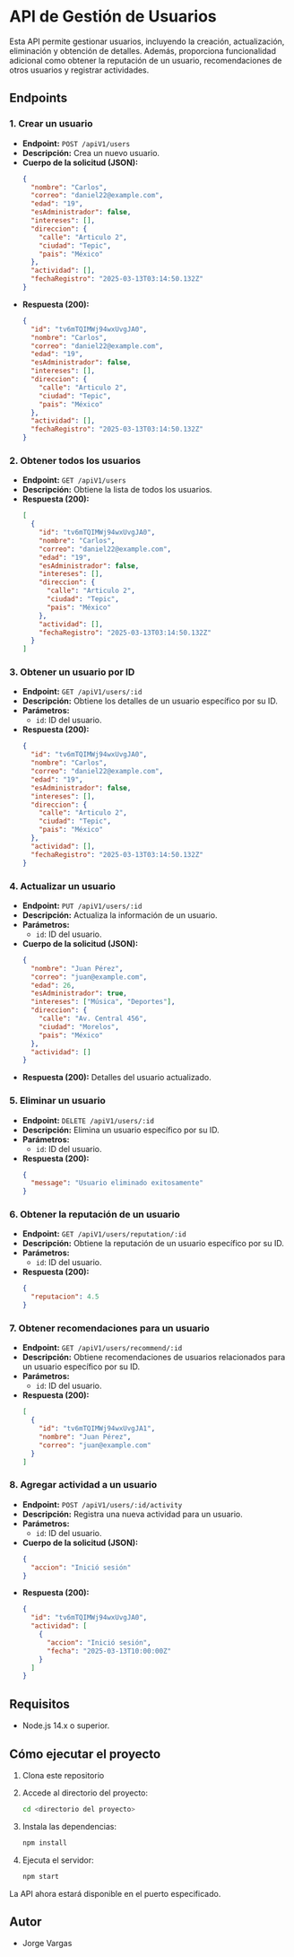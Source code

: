 ﻿# API de Gestión de Usuarios

Esta API permite gestionar usuarios, incluyendo la creación, actualización, eliminación y obtención de detalles. Además, proporciona funcionalidad adicional como obtener la reputación de un usuario, recomendaciones de otros usuarios y registrar actividades.

## Endpoints

### 1. Crear un usuario
- **Endpoint:** `POST /apiV1/users`
- **Descripción:** Crea un nuevo usuario.
- **Cuerpo de la solicitud (JSON):**
    ```json
    {
      "nombre": "Carlos",
      "correo": "daniel22@example.com",
      "edad": "19",
      "esAdministrador": false,
      "intereses": [],
      "direccion": {
        "calle": "Articulo 2",
        "ciudad": "Tepic",
        "pais": "México"
      },
      "actividad": [],
      "fechaRegistro": "2025-03-13T03:14:50.132Z"
    }
    ```
- **Respuesta (200):**
    ```json
    {
      "id": "tv6mTQIMWj94wxUvgJA0",
      "nombre": "Carlos",
      "correo": "daniel22@example.com",
      "edad": "19",
      "esAdministrador": false,
      "intereses": [],
      "direccion": {
        "calle": "Articulo 2",
        "ciudad": "Tepic",
        "pais": "México"
      },
      "actividad": [],
      "fechaRegistro": "2025-03-13T03:14:50.132Z"
    }
    ```

### 2. Obtener todos los usuarios
- **Endpoint:** `GET /apiV1/users`
- **Descripción:** Obtiene la lista de todos los usuarios.
- **Respuesta (200):**
    ```json
    [
      {
        "id": "tv6mTQIMWj94wxUvgJA0",
        "nombre": "Carlos",
        "correo": "daniel22@example.com",
        "edad": "19",
        "esAdministrador": false,
        "intereses": [],
        "direccion": {
          "calle": "Articulo 2",
          "ciudad": "Tepic",
          "pais": "México"
        },
        "actividad": [],
        "fechaRegistro": "2025-03-13T03:14:50.132Z"
      }
    ]
    ```

### 3. Obtener un usuario por ID
- **Endpoint:** `GET /apiV1/users/:id`
- **Descripción:** Obtiene los detalles de un usuario específico por su ID.
- **Parámetros:**
    - `id`: ID del usuario.
- **Respuesta (200):**
    ```json
    {
      "id": "tv6mTQIMWj94wxUvgJA0",
      "nombre": "Carlos",
      "correo": "daniel22@example.com",
      "edad": "19",
      "esAdministrador": false,
      "intereses": [],
      "direccion": {
        "calle": "Articulo 2",
        "ciudad": "Tepic",
        "pais": "México"
      },
      "actividad": [],
      "fechaRegistro": "2025-03-13T03:14:50.132Z"
    }
    ```

### 4. Actualizar un usuario
- **Endpoint:** `PUT /apiV1/users/:id`
- **Descripción:** Actualiza la información de un usuario.
- **Parámetros:**
    - `id`: ID del usuario.
- **Cuerpo de la solicitud (JSON):**
    ```json
    {
      "nombre": "Juan Pérez",
      "correo": "juan@example.com",
      "edad": 26,
      "esAdministrador": true,
      "intereses": ["Música", "Deportes"],
      "direccion": {
        "calle": "Av. Central 456",
        "ciudad": "Morelos",
        "pais": "México"
      },
      "actividad": []
    }
    ```
- **Respuesta (200):** Detalles del usuario actualizado.

### 5. Eliminar un usuario
- **Endpoint:** `DELETE /apiV1/users/:id`
- **Descripción:** Elimina un usuario específico por su ID.
- **Parámetros:**
    - `id`: ID del usuario.
- **Respuesta (200):**
    ```json
    {
      "message": "Usuario eliminado exitosamente"
    }
    ```

### 6. Obtener la reputación de un usuario
- **Endpoint:** `GET /apiV1/users/reputation/:id`
- **Descripción:** Obtiene la reputación de un usuario específico por su ID.
- **Parámetros:**
    - `id`: ID del usuario.
- **Respuesta (200):**
    ```json
    {
      "reputacion": 4.5
    }
    ```

### 7. Obtener recomendaciones para un usuario
- **Endpoint:** `GET /apiV1/users/recommend/:id`
- **Descripción:** Obtiene recomendaciones de usuarios relacionados para un usuario específico por su ID.
- **Parámetros:**
    - `id`: ID del usuario.
- **Respuesta (200):**
    ```json
    [
      {
        "id": "tv6mTQIMWj94wxUvgJA1",
        "nombre": "Juan Pérez",
        "correo": "juan@example.com"
      }
    ]
    ```

### 8. Agregar actividad a un usuario
- **Endpoint:** `POST /apiV1/users/:id/activity`
- **Descripción:** Registra una nueva actividad para un usuario.
- **Parámetros:**
    - `id`: ID del usuario.
- **Cuerpo de la solicitud (JSON):**
    ```json
    {
      "accion": "Inició sesión"
    }
    ```
- **Respuesta (200):**
    ```json
    {
      "id": "tv6mTQIMWj94wxUvgJA0",
      "actividad": [
        {
          "accion": "Inició sesión",
          "fecha": "2025-03-13T10:00:00Z"
        }
      ]
    }
    ```

## Requisitos

- Node.js 14.x o superior.

## Cómo ejecutar el proyecto

1. Clona este repositorio

2. Accede al directorio del proyecto:
    ```bash
    cd <directorio del proyecto>
    ```

3. Instala las dependencias:
    ```bash
    npm install
    ```

4. Ejecuta el servidor:
    ```bash
    npm start
    ```

La API ahora estará disponible en el puerto especificado.

## Autor

- Jorge Vargas
